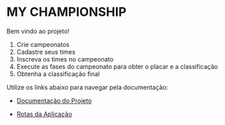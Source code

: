 
# MY CHAMPIONSHIP

Bem vindo ao projeto! 

1. Crie campeonatos
2. Cadastre seus times
3. Inscreva os times no campeonato
4. Execute as fases do campeonato para obter o placar e a classificação
5. Obtenha a classificação final

Utilize os links abaixo para navegar pela documentação:

- [Documentação do Projeto](PROJECT_DOCUMENTATION.md)

- [Rotas da Aplicação](ENDPOINTS.md)